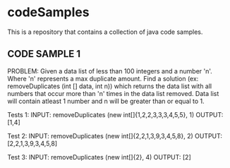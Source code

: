 # codeSamples
This is a repository that contains a collection of java code samples.

CODE SAMPLE 1
----------------
PROBLEM:
Given a data list of less than 100 integers and a number 'n'.
Where 'n' represents a max duplicate amount.
Find a solution (ex: removeDuplicates (int [] data, int n)) which returns the data list with all numbers that occur more than 'n' times in the data list removed.
Data list will contain atleast 1 number and n will be greater than or equal to 1.

Tests 1:
INPUT: removeDuplicates (new int[]{1,2,2,3,3,3,4,5,5}, 1)
OUTPUT: [1,4]

Test 2:
INPUT: removeDuplicates (new int[]{2,2,1,3,9,3,4,5,8}, 2)
OUTPUT: [2,2,1,3,9,3,4,5,8]

Test 3: 
INPUT: removeDuplicates (new int[]{2}, 4)
OUTPUT: [2]